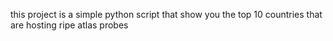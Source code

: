 this project is a simple python script that show you the top 10 countries that are hosting ripe atlas probes
